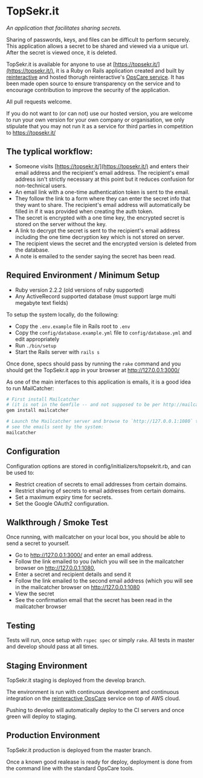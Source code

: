 TopSekr.it
==============================================

_An application that facilitates sharing secrets._

Sharing of passwords, keys, and files can be difficult to perform securely. This
application allows a secret to be shared and viewed via a unique url. After the
secret is viewed once, it is deleted.

TopSekr.it is available for anyone to use at [https://topsekr.it/](https://topsekr.it/),
it is a Ruby on Rails application created and built by [reinteractive](https://reinteractive.net/)
and hosted thorugh reinteractive's [OpsCare service](https://reinteractive.net/service/ops-care).
It has been made open source to ensure transparency on the service and to encourage contribution
to improve the security of the application.

All pull requests welcome.

If you do not want to (or can not) use our hosted version, you are welcome to run
your own version for your own company or organisation, we only stipulate that you
may not run it as a service for third parties in competition to https://topsekr.it/


The typlical workflow:
---------------------------

- Someone visits [https://topsekr.it/](https://topsekr.it/) and enters their email
  address and the recipient's email address. The recipient's email address isn't strictly necessary at this point but it reduces confusion for non-technical users.
- An email link with a one-time authentication token is sent to the email.
- They follow the link to a form where they can enter the secret info that they want
  to share. The recipient's email address will automatically be filled in if it was provided when creating the auth token.
- The secret is encrypted with a one time key, the encrypted secret is stored on the
  server without the key.
- A link to decrypt the secret is sent to the recipient's email address including the
  one time decryption key which is not stored on server.
- The recipient views the secret and the encrypted version is deleted from the
  database.
- A note is emailed to the sender saying the secret has been read.


Required Environment / Minimum Setup
----------------------------------------------

* Ruby version 2.2.2 (old versions of ruby supported)
* Any ActiveRecord supported database (must support large multi megabyte text fields)

To setup the system locally, do the following:

- Copy the `.env.example` file in Rails root to `.env`
- Copy the `config/database.example.yml` file to `config/database.yml` and edit
  appropriately
- Run `./bin/setup`
- Start the Rails server with `rails s`

Once done, specs should pass by running the `rake` command and you should get
the TopSekr.it app in your browser at http://127.0.0.1:3000/

As one of the main interfaces to this application is emails, it is a good idea to run
MailCatcher:

```bash
# First install Mailcatcher
# (it is not in the Gemfile -- and not supposed to be per http://mailcatcher.me/)
gem install mailcatcher

# Launch the Mailcatcher server and browse to `http://127.0.0.1:1080` to
# see the emails sent by the system:
mailcatcher
```


Configuration
----------------------------------------------

Configuration options are stored in config/initializers/topsekrit.rb, and can
be used to:

- Restrict creation of secrets to email addresses from certain domains.
- Restrict sharing of secrets to email addresses from certain domains.
- Set a maximum expiry time for secrets.
- Set the Google OAuth2 configuration.


Walkthrough / Smoke Test
----------------------------------------------

Once running, with mailcatcher on your local box, you should be able to send a
secret to yourself.

- Go to http://127.0.0.1:3000/ and enter an email address.
- Follow the link emailed to you (which you will see in the mailcatcher
  browser on http://127.0.0.1:1080,
- Enter a secret and recipient details and send it
- Follow the link emailed to the second email address (which you will see
  in the mailcatcher browser on http://127.0.0.1:1080
- View the secret
- See the confirmation email that the secret has been read in the mailcatcher
  browser


Testing
----------------------------------------------

Tests will run, once setup with `rspec spec` or simply `rake`. All tests in
master and develop should pass at all times.


Staging Environment
----------------------------------------------

TopSekr.it staging is deployed from the develop branch.

The environment is run with continuous development and continuous integration
on the [reinteractive OpsCare](https://reinteractive.net/service/ops-care)
service on top of AWS cloud.

Pushing to develop will automatically deploy to the CI servers and once green
will deploy to staging.


Production Environment
----------------------------------------------

TopSekr.it production is deployed from the master branch.

Once a known good realease is ready for deploy, deployment is done from the
command line with the standard OpsCare tools.

